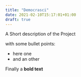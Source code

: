 ```yaml
---
title: "Democrasci"
date: 2021-02-10T15:17:01+01:00
draft: true
---
```


A Short description of the Project 

with some bullet points:

- here one
- and an other

Finally a **bold text**
